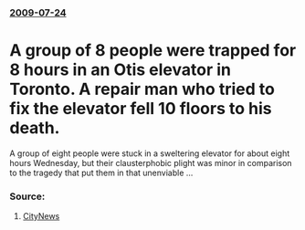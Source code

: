 ### [2009-07-24](/news/2009/07/24/index.md)

#  A group of 8 people were trapped for 8 hours in an Otis elevator in Toronto. A repair man who tried to fix the elevator fell 10 floors to his death. 

A group of eight people were stuck in a sweltering elevator for about eight hours Wednesday, but their clausterphobic plight was minor in comparison to the tragedy that put them in that unenviable ...


### Source:

1. [CityNews](http://www.citynews.ca/2009/06/24/worker-dies-passengers-trapped-for-hours-after-elevator-accident-at-td-towers/)
